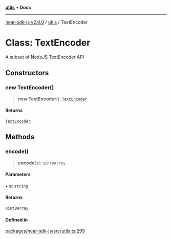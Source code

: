 [**utils**](../README.md) • **Docs**

***

[near-sdk-js v2.0.0](../../packages.md) / [utils](../README.md) / TextEncoder

# Class: TextEncoder

A subset of NodeJS TextEncoder API

## Constructors

### new TextEncoder()

> **new TextEncoder**(): [`TextEncoder`](TextEncoder.md)

#### Returns

[`TextEncoder`](TextEncoder.md)

## Methods

### encode()

> **encode**(`s`): `Uint8Array`

#### Parameters

• **s**: `string`

#### Returns

`Uint8Array`

#### Defined in

[packages/near-sdk-js/src/utils.ts:299](https://github.com/dim-daskalov/near-sdk-js/blob/99346bf73c49986360ba2bcf1c66f01b2abff5b4/packages/near-sdk-js/src/utils.ts#L299)
